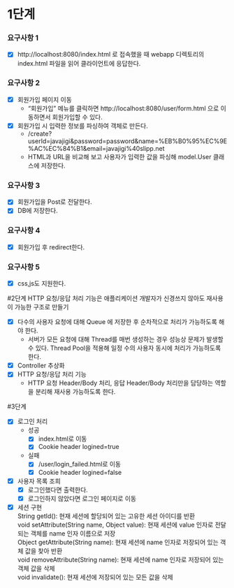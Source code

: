# 1단계
### 요구사항 1
-[x] http://localhost:8080/index.html 로 접속했을 때 webapp 디렉토리의 index.html 파일을 읽어 클라이언트에 응답한다.

### 요구사항 2
-[x] 회원가입 페이지 이동
  - “회원가입” 메뉴를 클릭하면 http://localhost:8080/user/form.html 으로 이동하면서 회원가입할 수 있다.
-[x] 회원가입 시 입력한 정보를 파싱하여 객체로 만든다.
  - /create?userId=javajigi&password=password&name=%EB%B0%95%EC%9E%AC%EC%84%B1&email=javajigi%40slipp.net 
  - HTML과 URL을 비교해 보고 사용자가 입력한 값을 파싱해 model.User 클래스에 저장한다.
  
### 요구사항 3
-[x] 회원가입을 Post로 전달한다.
-[x] DB에 저장한다.

### 요구사항 4
-[x] 회원가입 후 redirect한다.

### 요구사항 5
-[x] css,js도 지원한다. 


#2단계
 HTTP 요청/응답 처리 기능은 애플리케이션 개발자가 신경쓰지 않아도 재사용이 가능한 구조로 만들기
-[x] 다수의 사용자 요청에 대해 Queue 에 저장한 후 순차적으로 처리가 가능하도록 해야 한다.
  - 서버가 모든 요청에 대해 Thread를 매번 생성하는 경우 성능상 문제가 발생할 수 있다. Thread Pool을 적용해 일정 수의 사용자 동시에 처리가 가능하도록 한다.
-[x] Controller 추상화
-[x] HTTP 요청/응답 처리 기능
  - HTTP 요청 Header/Body 처리, 응답 Header/Body 처리만을 담당하는 역할을 분리해 재사용 가능하도록 한다.
  
#3단계
-[x] 로그인 처리
    - 성공
        -[x] index.html로 이동
        -[x] Cookie header logined=true
    - 실패
        -[x] /user/login_failed.html로 이동
        -[x] Cookie header logined=false
-[x] 사용자 목록 조희
    -[x] 로그인했다면 출력한다.
    -[x] 로그인하지 않았다면 로그인 페이지로 이동
-[x] 세션 구현       
    String getId(): 현재 세션에 할당되어 있는 고유한 세션 아이디를 반환  
    void setAttribute(String name, Object value): 현재 세션에 value 인자로 전달되는 객체를 name 인자 이름으로 저장  
    Object getAttribute(String name): 현재 세션에 name 인자로 저장되어 있는 객체 값을 찾아 반환  
    void removeAttribute(String name): 현재 세션에 name 인자로 저장되어 있는 객체 값을 삭제  
    void invalidate(): 현재 세션에 저장되어 있는 모든 값을 삭제 